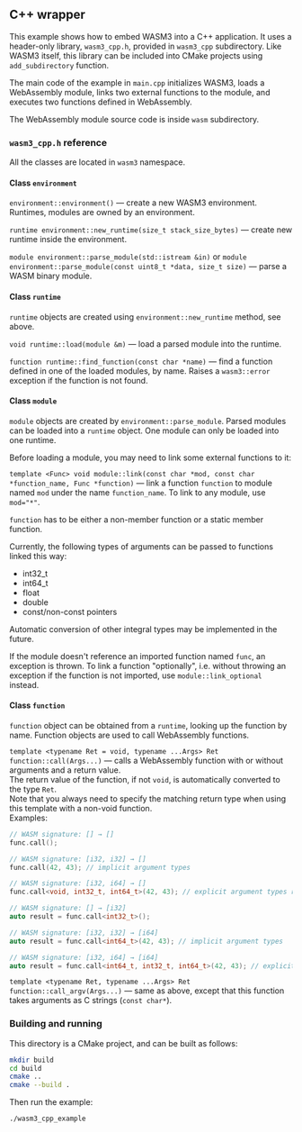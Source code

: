 ## C++ wrapper

This example shows how to embed WASM3 into a C++ application. It uses a header-only library, `wasm3_cpp.h`, provided in `wasm3_cpp` subdirectory. Like WASM3 itself, this library can be included into CMake projects using `add_subdirectory` function.

The main code of the example in `main.cpp` initializes WASM3, loads a WebAssembly module, links two external functions to the module, and executes two functions defined in WebAssembly.

The WebAssembly module source code is inside `wasm` subdirectory.

### `wasm3_cpp.h` reference

All the classes are located in `wasm3` namespace.

#### Class `environment`

`environment::environment()` — create a new WASM3 environment. Runtimes, modules are owned by an environment.

`runtime environment::new_runtime(size_t stack_size_bytes)` — create new runtime inside the environment.

`module environment::parse_module(std::istream &in)` or `module environment::parse_module(const uint8_t *data, size_t size)` — parse a WASM binary module.

#### Class `runtime`

`runtime` objects are created using `environment::new_runtime` method, see above.

`void runtime::load(module &m)` — load a parsed module into the runtime.

`function runtime::find_function(const char *name)` — find a function defined in one of the loaded modules, by name. Raises a `wasm3::error` exception if the function is not found.

#### Class `module`

`module` objects are created by `environment::parse_module`. Parsed modules can be loaded into a `runtime` object. One module can only be loaded into one runtime.

Before loading a module, you may need to link some external functions to it:

`template <Func> void module::link(const char *mod, const char *function_name, Func *function)` — link a function `function` to module named `mod` under the name `function_name`. To link to any module, use `mod="*"`. 

`function` has to be either a non-member function or a static member function.

Currently, the following types of arguments can be passed to functions linked this way:

* int32_t
* int64_t
* float
* double
* const/non-const pointers

Automatic conversion of other integral types may be implemented in the future.

If the module doesn't reference an imported function named `func`, an exception is thrown. To link a function "optionally", i.e. without throwing an exception if the function is not imported, use `module::link_optional` instead.

#### Class `function`

`function` object can be obtained from a `runtime`, looking up the function by name. Function objects are used to call WebAssembly functions.

`template <typename Ret = void, typename ...Args> Ret function::call(Args...)` — calls a WebAssembly function with or without arguments and a return value.<br>
The return value of the function, if not `void`, is automatically converted to the type `Ret`.<br> 
Note that you always need to specify the matching return type when using this template with a non-void function.<br> 
Examples:
```cpp
// WASM signature: [] → []
func.call();

// WASM signature: [i32, i32] → []
func.call(42, 43); // implicit argument types

// WASM signature: [i32, i64] → []
func.call<void, int32_t, int64_t>(42, 43); // explicit argument types require the return type

// WASM signature: [] → [i32]
auto result = func.call<int32_t>();

// WASM signature: [i32, i32] → [i64]
auto result = func.call<int64_t>(42, 43); // implicit argument types

// WASM signature: [i32, i64] → [i64]
auto result = func.call<int64_t, int32_t, int64_t>(42, 43); // explicit argument types

```

`template <typename Ret, typename ...Args> Ret function::call_argv(Args...)` — same as above, except that this function takes arguments as C strings (`const char*`).

### Building and running

This directory is a CMake project, and can be built as follows:

```bash
mkdir build
cd build
cmake ..
cmake --build .
```

Then run the example:

```bash
./wasm3_cpp_example
```

